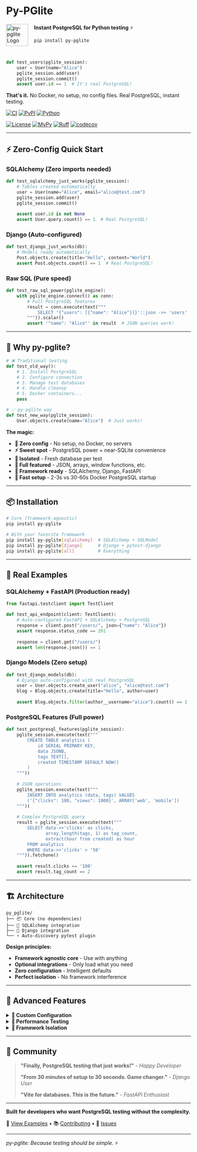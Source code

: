 # Py-PGlite

<img src="https://github.com/user-attachments/assets/3c6ef886-5075-4d82-a180-a6b1dafe792b" alt="py-pglite Logo" width="60" align="left" style="margin-right: 16px;"/>

**Instant PostgreSQL for Python testing** ⚡

`pip install py-pglite`

<br clear="all"/>

```python
def test_users(pglite_session):
    user = User(name="Alice")
    pglite_session.add(user)
    pglite_session.commit()
    assert user.id == 1  # It's real PostgreSQL!
```

**That's it.** No Docker, no setup, no config files. Real PostgreSQL, instant testing.

[![CI](https://github.com/wey-gu/py-pglite/actions/workflows/ci.yml/badge.svg)](https://github.com/wey-gu/py-pglite/actions/workflows/ci.yml) [![PyPI](https://badge.fury.io/py/py-pglite.svg)](https://badge.fury.io/py/py-pglite) [![Python](https://img.shields.io/pypi/pyversions/py-pglite.svg)](https://pypi.org/project/py-pglite/)

[![License](https://img.shields.io/pypi/l/py-pglite.svg)](https://github.com/wey-gu/py-pglite/blob/main/LICENSE) [![MyPy](https://img.shields.io/badge/type_checked-mypy-informational.svg)](https://mypy.readthedocs.io/en/stable/introduction.html) [![Ruff](https://img.shields.io/badge/style-ruff-blue?logo=ruff&logoColor=white)](https://github.com/astral-sh/ruff) [![codecov](https://codecov.io/gh/wey-gu/py-pglite/branch/main/graph/badge.svg?token=YOUR_CODECOV_TOKEN)](https://codecov.io/gh/wey-gu/py-pglite)

---

## ⚡ **Zero-Config Quick Start**

### **SQLAlchemy** (Zero imports needed)

```python
def test_sqlalchemy_just_works(pglite_session):
    # Tables created automatically
    user = User(name="Alice", email="alice@test.com")  
    pglite_session.add(user)
    pglite_session.commit()
    
    assert user.id is not None
    assert User.query.count() == 1  # Real PostgreSQL!
```

### **Django** (Auto-configured)

```python  
def test_django_just_works(db):
    # Models ready automatically
    Post.objects.create(title="Hello", content="World")
    assert Post.objects.count() == 1  # Real PostgreSQL!
```

### **Raw SQL** (Pure speed)

```python
def test_raw_sql_power(pglite_engine):
    with pglite_engine.connect() as conn:
        # Full PostgreSQL features
        result = conn.execute(text("""
            SELECT '{"users": [{"name": "Alice"}]}'::json ->> 'users'
        """)).scalar()
        assert '"name": "Alice"' in result  # JSON queries work!
```

---

## 🚀 **Why py-pglite?**

```python
# ❌ Traditional testing
def test_old_way():
    # 1. Install PostgreSQL
    # 2. Configure connection  
    # 3. Manage test databases
    # 4. Handle cleanup
    # 5. Docker containers...
    pass

# ✅ py-pglite way  
def test_new_way(pglite_session):
    User.objects.create(name="Alice")  # Just works!
```

**The magic:**

- **🎯 Zero config** - No setup, no Docker, no servers
- **⚡ Sweet spot** - PostgreSQL power + near-SQLite convenience  
- **🔄 Isolated** - Fresh database per test
- **🎪 Full featured** - JSON, arrays, window functions, etc.
- **🧪 Framework ready** - SQLAlchemy, Django, FastAPI
- **🚀 Fast setup** - 2-3s vs 30-60s Docker PostgreSQL startup

---

## 📦 **Installation**

```bash
# Core (framework-agnostic)
pip install py-pglite

# With your favorite framework
pip install py-pglite[sqlalchemy]  # SQLAlchemy + SQLModel
pip install py-pglite[django]      # Django + pytest-django  
pip install py-pglite[all]         # Everything
```

---

## 🎯 **Real Examples**

### **SQLAlchemy + FastAPI** (Production ready)

```python
from fastapi.testclient import TestClient

def test_api_endpoint(client: TestClient):
    # Auto-configured FastAPI + SQLAlchemy + PostgreSQL
    response = client.post("/users/", json={"name": "Alice"})
    assert response.status_code == 201
    
    response = client.get("/users/")
    assert len(response.json()) == 1
```

### **Django Models** (Zero setup)

```python
def test_django_models(db):
    # Django auto-configured with real PostgreSQL
    user = User.objects.create_user("alice", "alice@test.com") 
    blog = Blog.objects.create(title="Hello", author=user)
    
    assert Blog.objects.filter(author__username="alice").count() == 1
```

### **PostgreSQL Features** (Full power)

```python
def test_postgresql_features(pglite_session):
    pglite_session.execute(text("""
        CREATE TABLE analytics (
            id SERIAL PRIMARY KEY,
            data JSONB,
            tags TEXT[],
            created TIMESTAMP DEFAULT NOW()
        )
    """))
    
    # JSON operations
    pglite_session.execute(text("""
        INSERT INTO analytics (data, tags) VALUES 
        ('{"clicks": 100, "views": 1000}', ARRAY['web', 'mobile'])
    """))
    
    # Complex PostgreSQL query
    result = pglite_session.execute(text("""
        SELECT data->>'clicks' as clicks,
               array_length(tags, 1) as tag_count,
               extract(hour from created) as hour
        FROM analytics 
        WHERE data->>'clicks' > '50'
    """)).fetchone()
    
    assert result.clicks == '100'
    assert result.tag_count == 2
```

---

## 🏗️ **Architecture**

```
py_pglite/
├── 📦 Core (no dependencies)
├── 🔧 SQLAlchemy integration  
├── 🌟 Django integration
└── ⚡ Auto-discovery pytest plugin
```

**Design principles:**

- **Framework agnostic core** - Use with anything
- **Optional integrations** - Only load what you need
- **Zero configuration** - Intelligent defaults
- **Perfect isolation** - No framework interference

---

## 🎪 **Advanced Features**

<details>
<summary><strong>🔧 Custom Configuration</strong></summary>

```python
@pytest.fixture(scope="session")
def custom_pglite():
    config = PGliteConfig(
        port_range=(5500, 5600),
        timeout=30,
        cleanup_on_exit=True
    )
    with PGliteManager(config) as manager:
        yield manager
```

</details>

<details>
<summary><strong>🚀 Performance Testing</strong></summary>

```python
def test_bulk_insert_performance(pglite_session):
    users = [User(name=f"user_{i}") for i in range(1000)]
    pglite_session.add_all(users)
    pglite_session.commit()
    
    assert pglite_session.query(User).count() == 1000
    # Blazing fast with real PostgreSQL!
```

</details>

<details>
<summary><strong>🎯 Framework Isolation</strong></summary>

```bash
# Pure SQLAlchemy tests
pytest -m sqlalchemy -p no:django

# Pure Django tests
pytest -m django

# Directory isolation
pytest tests/sqlalchemy/  # Auto-isolated
pytest tests/django/       # Auto-isolated
```

</details>

---

## 💝 **Community**

> **"Finally, PostgreSQL testing that just works!"** - *Happy Developer*
>
> **"From 30 minutes of setup to 30 seconds. Game changer."** - *Django User*
>
> **"Vite for databases. This is the future."** - *FastAPI Enthusiast*

---

**Built for developers who want PostgreSQL testing without the complexity.**

🎯 [View Examples](examples/) • 📚 [Contributing](CONTRIBUTING.md) • 🐛 [Issues](https://github.com/wey-gu/py-pglite/issues)

---

*py-pglite: Because testing should be simple.* ⚡
